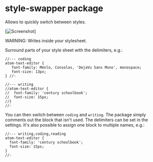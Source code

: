 # style-swapper package

Allows to quickly switch between styles.

[![Screenshot](https://i.gyazo.com/29ee8101ef122fd85c8ede48cc96b6a1.gif)]

WARNING: Writes inside your stylesheet.

Surround parts of your style sheet with the delimiters, e.g.:
```
//--- coding
atom-text-editor {
   font-family: Menlo, Consolas, 'DejaVu Sans Mono', monospace;
   font-size: 13px;
} //-

//--- writing
//atom-text-editor {
//  font-family: 'century schoolbook';
//  font-size: 15px;
//}
//-
```
You can then switch between `coding` and `writing`. The package simply comments out the block that isn't used. The delimiters can be set in the settings. It's also possible to assign one block to multiple names, e.g.:
```
//--- writing,coding,reading
atom-text-editor {
  font-family: 'century schoolbook';
  font-size: 15px;
}
//-
```
